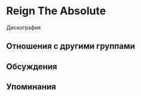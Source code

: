 # Reign The Absolute

Дискография

## Отношения с другими группами


## Обсуждения


## Упоминания

